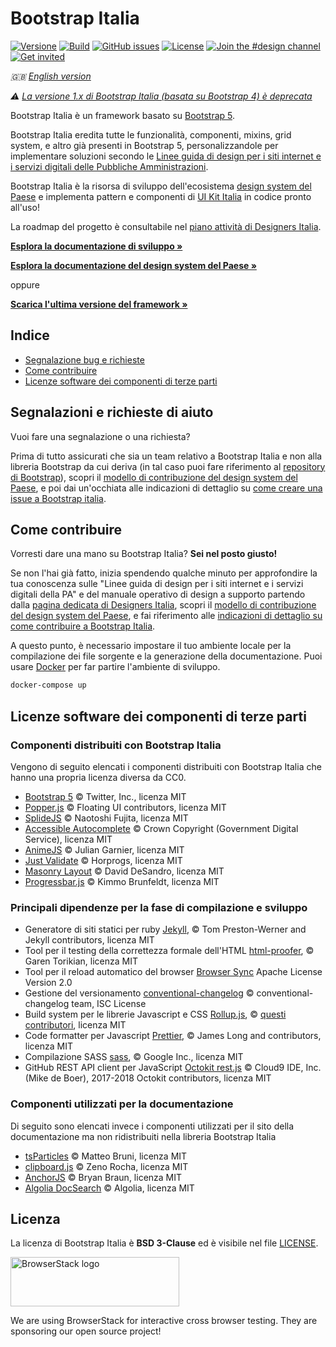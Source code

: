 # Bootstrap Italia

[![Versione](https://img.shields.io/npm/v/bootstrap-italia.svg?logo=npm)](https://www.npmjs.com/package/bootstrap-italia)
[![Build](https://github.com/italia/bootstrap-italia/actions/workflows/build.yml/badge.svg)](https://github.com/italia/bootstrap-italia/actions)
[![GitHub issues](https://img.shields.io/github/issues/italia/bootstrap-italia.svg)](https://github.com/italia/bootstrap-italia/issues)
[![License](https://img.shields.io/github/license/italia/bootstrap-italia.svg)](https://github.com/italia/bootstrap-italia/blob/main/LICENSE)
[![Join the #design channel](https://img.shields.io/badge/Slack%20channel-%23design-blue.svg)](https://developersitalia.slack.com/messages/C7VPAUVB3/)
[![Get invited](https://slack.developers.italia.it/badge.svg)](https://slack.developers.italia.it/)

_🇬🇧 [English version](README.EN.md)_

_⚠️ [La versione 1.x di Bootstrap Italia (basata su Bootstrap 4) è deprecata](https://github.com/italia/bootstrap-italia/tree/1.x)_

Bootstrap Italia è un framework basato su [Bootstrap 5](https://getbootstrap.com/docs/5.2/getting-started/introduction/).

Bootstrap Italia eredita tutte le funzionalità, componenti, mixins, grid system, e altro già presenti in Bootstrap 5, personalizzandole per implementare soluzioni secondo le [Linee guida di design per i siti internet e i servizi digitali delle Pubbliche Amministrazioni](https://designers.italia.it/norme-e-riferimenti/).

Bootstrap Italia è la risorsa di sviluppo dell'ecosistema [design system del Paese](https://designers.italia.it/design-system/come-iniziare/) e implementa pattern e componenti di [UI Kit Italia](https://github.com/italia/design-ui-kit/) in codice pronto all'uso! 

La roadmap del progetto è consultabile nel [piano attività di Designers Italia](https://designers.italia.it/piano-attivita/).

**[Esplora la documentazione di sviluppo »](https://italia.github.io/bootstrap-italia/)**

**[Esplora la documentazione del design system del Paese »](https://designers.italia.it/design-system/come-iniziare/)**

oppure

**[Scarica l'ultima versione del framework »](https://github.com/italia/bootstrap-italia/releases)**

## Indice

- [Segnalazione bug e richieste](#segnalazione-bug-e-richieste-di-aiuto)
- [Come contribuire](#come-contribuire)
- [Licenze software dei componenti di terze parti](#licenze-software-dei-componenti-di-terze-parti)

## Segnalazioni e richieste di aiuto

Vuoi fare una segnalazione o una richiesta?

Prima di tutto assicurati che sia un team relativo a Bootstrap Italia e non alla libreria Bootstrap da cui deriva (in tal caso puoi fare riferimento al [repository di Bootstrap](https://github.com/twbs/bootstrap)), scopri il [modello di contribuzione del design system del Paese](https://designers.italia.it/design-system/come-contribuire/), e poi dai un'occhiata alle indicazioni di dettaglio su [come creare una issue a Bootstrap italia](https://github.com/italia/bootstrap-italia/blob/main/CONTRIBUTING.md#creare-una-issue).

## Come contribuire

Vorresti dare una mano su Bootstrap Italia? **Sei nel posto giusto!**

Se non l'hai già fatto, inizia spendendo qualche minuto per approfondire la tua conoscenza sulle "Linee guida di design per i siti internet e i servizi digitali della PA" e del manuale operativo di design a supporto partendo dalla [pagina dedicata di Designers Italia](https://designers.italia.it/norme-e-riferimenti), scopri il [modello di contribuzione del design system del Paese](https://designers.italia.it/design-system/come-contribuire/), e fai riferimento alle [indicazioni di dettaglio su come contribuire a Bootstrap Italia](https://github.com/italia/bootstrap-italia/blob/main/CONTRIBUTING.md).

A questo punto, è necessario impostare il tuo ambiente locale per la compilazione dei file sorgente e la generazione
della documentazione. Puoi usare [Docker](https://docs.docker.com/get-started/) per far partire l'ambiente di sviluppo.

```sh
docker-compose up
```

## Licenze software dei componenti di terze parti

### Componenti distribuiti con Bootstrap Italia

Vengono di seguito elencati i componenti distribuiti con Bootstrap Italia che hanno una propria licenza diversa da CC0.

- [Bootstrap 5](https://getbootstrap.com) © Twitter, Inc., licenza MIT
- [Popper.js](https://popper.js.org) © Floating UI contributors, licenza MIT
- [SplideJS](https://splidejs.com) © Naotoshi Fujita, licenza MIT
- [Accessible Autocomplete](https://alphagov.github.io/accessible-autocomplete) © Crown Copyright (Government Digital Service), licenza MIT
- [AnimeJS](https://animejs.com) © Julian Garnier, licenza MIT
- [Just Validate](https://just-validate.dev) © Horprogs, licenza MIT
- [Masonry Layout](https://masonry.desandro.com) © David DeSandro, licenza MIT
- [Progressbar.js](https://kimmobrunfeldt.github.io/progressbar.js) © Kimmo Brunfeldt, licenza MIT

### Principali dipendenze per la fase di compilazione e sviluppo

- Generatore di siti statici per ruby [Jekyll](https://jekyllrb.com), © Tom Preston-Werner and Jekyll contributors, licenza MIT
- Tool per il testing della correttezza formale dell'HTML [html-proofer](https://github.com/gjtorikian/html-proofer), © Garen Torikian, licenza MIT
- Tool per il reload automatico del browser [Browser Sync](https://www.browsersync.io/) Apache License Version 2.0
- Gestione del versionamento [conventional-changelog](https://github.com/conventional-changelog/conventional-changelog/) © conventional-changelog team, ISC License
- Build system per le librerie Javascript e CSS [Rollup.js](https://rollupjs.org/), © [questi contributori](https://github.com/rollup/rollup/graphs/contributors), licenza MIT
- Code formatter per Javascript [Prettier](https://prettier.io/), © James Long and contributors, licenza MIT
- Compilazione SASS [sass](https://github.com/sass/dart-sass), © Google Inc., licenza MIT
- GitHub REST API client per JavaScript [Octokit rest.js](https://octokit.github.io/rest.js/) © Cloud9 IDE, Inc. (Mike de Boer), 2017-2018 Octokit contributors, licenza MIT

### Componenti utilizzati per la documentazione

Di seguito sono elencati invece i componenti utilizzati per il sito della documentazione ma non ridistribuiti nella libreria Bootstrap Italia

- [tsParticles](https://particles.js.org/) © Matteo Bruni, licenza MIT
- [clipboard.js](https://clipboardjs.com/) © Zeno Rocha, licenza MIT
- [AnchorJS](https://www.bryanbraun.com/anchorjs/) © Bryan Braun, licenza MIT
- [Algolia DocSearch](https://docsearch.algolia.com/) © Algolia, licenza MIT

## Licenza

La licenza di Bootstrap Italia è **BSD 3-Clause** ed è visibile nel file [LICENSE](https://github.com/italia/bootstrap-italia/blob/main/LICENSE).

<a href="https://www.browserstack.com/" target="_blank"><img src="docs/assets/img/browserstack-logo.png" alt="BrowserStack logo" width="270" height="79" /></a>

We are using BrowserStack for interactive cross browser testing. They are sponsoring our open source project!
